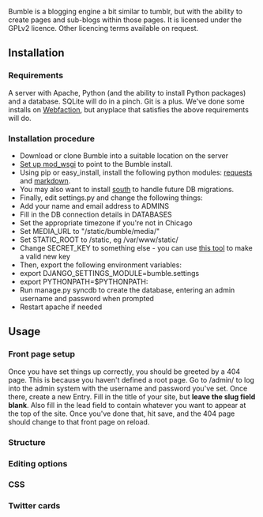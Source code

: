 Bumble is a blogging engine a bit similar to tumblr, but with the ability to create pages and sub-blogs within those pages. It is licensed under the GPLv2 licence. Other licencing terms available on request.

## Installation
### Requirements
A server with Apache, Python (and the ability to install Python packages) and a database. SQLite will do in a pinch. Git is a plus. We've done some installs on [Webfaction](https://www.webfaction.com/), but anyplace that satisfies the above requirements will do.
### Installation procedure
* Download or clone Bumble into a suitable location on the server
* [Set up mod_wsgi](http://ericholscher.com/blog/2008/jul/8/setting-django-and-mod_wsgi/) to point to the Bumble install.
* Using pip or easy_install, install the following python modules: [requests](http://docs.python-requests.org/en/latest/) and [markdown](https://pypi.python.org/pypi/Markdown/2.3.1).
* You may also want to install [south](http://south.aeracode.org/) to handle future DB migrations.
* Finally, edit settings.py and change the following things:
* Add your name and email address to ADMINS
* Fill in the DB connection details in DATABASES
* Set the appropriate timezone if you're not in Chicago
* Set MEDIA_URL to "/static/bumble/media/"
* Set STATIC_ROOT to <webroot-path>/static, eg /var/www/static/
* Change SECRET_KEY to something else - you can use [this tool](http://www.miniwebtool.com/django-secret-key-generator/) to make a valid new key
* Then, export the following environment variables:
* export DJANGO_SETTINGS_MODULE=bumble.settings
* export PYTHONPATH=$PYTHONPATH:<path-to-bumble-install>
* Run manage.py syncdb to create the database, entering an admin username and password when prompted
* Restart apache if needed

## Usage
### Front page setup
Once you have set things up correctly, you should be greeted by a 404 page. This is because you haven't defined a root page. Go to <your bumble install>/admin/ to log into the admin system with the username and password you've set. Once there, create a new Entry. Fill in the title of your site, but **leave the slug field blank**. Also fill in the lead field to contain whatever you want to appear at the top of the site. Once you've done that, hit save, and the 404 page should change to that front page on reload.

### Structure

### Editing options

### CSS

### Twitter cards
